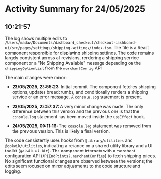 # Activity Summary for 24/05/2025

## 10:21:57
The log shows multiple edits to `/Users/madav/Documents/dashboard_checkout/checkout-dashboard-ui/src/pages/settings/shipping-settings/index.tsx`.  The file is a React component responsible for displaying shipping settings.  The code remains largely consistent across all revisions, rendering a shipping service component or a "No Shipping Available" message depending on the `shippingOptionList` from the `merchantConfig` API.

The main changes were minor:

* **23/05/2025, 23:55:23:** Initial commit.  The component fetches shipping options, updates breadcrumbs, and conditionally renders a shipping service or an error message.  A `console.log` statement is present.

* **23/05/2025, 23:57:37:** A very minor change was made. The only difference between this version and the previous one is that the `console.log` statement has been moved inside the `useEffect` hook.

* **24/05/2025, 00:11:16:** The `console.log` statement was removed from the previous version.  This is likely a final version.

The code consistently uses hooks from `@library/utilities` and `@gokwik/utilities`, indicating a reliance on a shared utility library and a UI toolkit (`gokwik-ui-kit`).  The component interacts with a merchant configuration API (`APIEndPoints?.merchantConfigs`) to fetch shipping prices. No significant functional changes are observed between the versions; the edits seem focused on minor adjustments to the code structure and logging.
